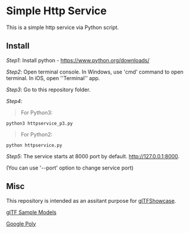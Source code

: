 # Simple Http Service
This is a simple http service via Python script.

## Install
*Step1*: Install python - <https://www.python.org/downloads/>

*Step2*: Open terminal console. In Windows, use 'cmd' command to open terminal. In iOS, open ''Terminal'' app.

*Step3*: Go to this repository folder.

*Step4*:

>For Python3:

    python3 httpservice_p3.py

>For Python2:

    python httpservice.py

*Step5*:
    The service starts at 8000 port by default.
    <http://127.0.0.1:8000>.
    
  (You can use '--port' option to change service port)

## Misc
This repository is intended as an assitant purpose for [glTFShowcase](https://www.vispolygon.com).


[glTF Sample Models](https://github.com/KhronosGroup/glTF-Sample-Models)

[Google Poly](https://poly.google.com/)